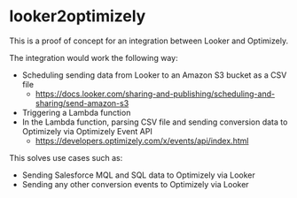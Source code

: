 # looker2optimizely
This is a proof of concept for an integration between Looker and Optimizely.

The integration would work the following way:
- Scheduling sending data from Looker to an Amazon S3 bucket as a CSV file
  - https://docs.looker.com/sharing-and-publishing/scheduling-and-sharing/send-amazon-s3
- Triggering a Lambda function
- In the Lambda function, parsing CSV file and sending conversion data to Optimizely via Optimizely Event API
  - https://developers.optimizely.com/x/events/api/index.html

This solves use cases such as:
- Sending Salesforce MQL and SQL data to Optimizely via Looker
- Sending any other conversion events to Optimizely via Looker


